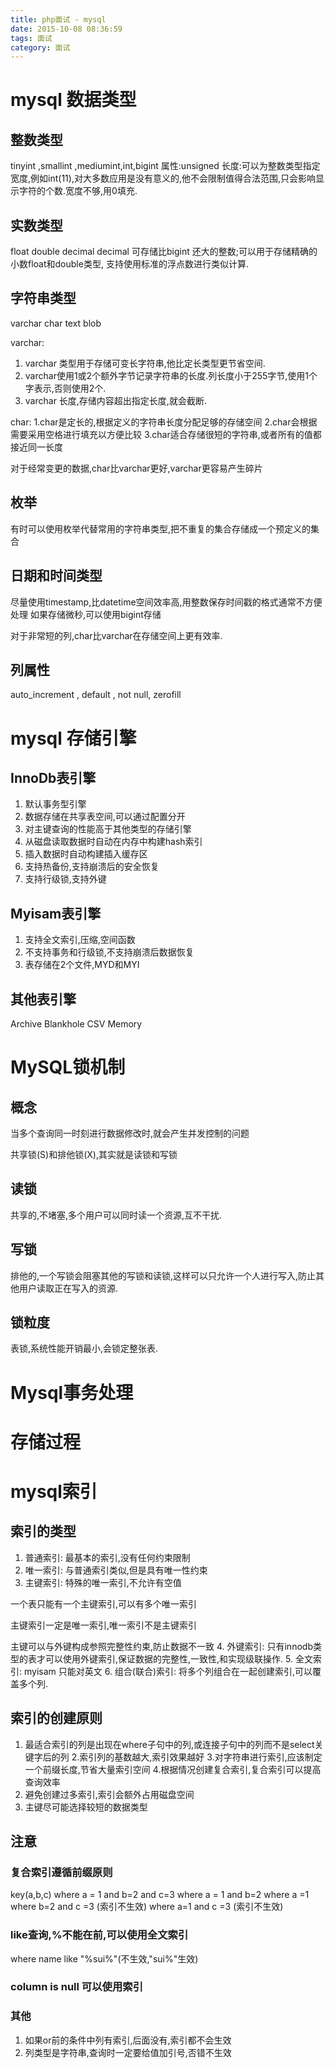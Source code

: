 ```yaml
---
title: php面试 - mysql
date: 2015-10-08 08:36:59
tags: 面试
category: 面试
---
```


# mysql 数据类型

## 整数类型 

tinyint ,smallint ,mediumint,int,bigint
属性:unsigned
长度:可以为整数类型指定宽度,例如int(11),对大多数应用是没有意义的,他不会限制值得合法范围,只会影响显示字符的个数.宽度不够,用0填充.

## 实数类型

float double decimal
decimal 可存储比bigint 还大的整数;可以用于存储精确的小数float和double类型, 支持使用标准的浮点数进行类似计算.

## 字符串类型

varchar char text blob

varchar:
1. varchar 类型用于存储可变长字符串,他比定长类型更节省空间.
2. varchar使用1或2个额外字节记录字符串的长度.列长度小于255字节,使用1个字表示,否则使用2个.
3. varchar 长度,存储内容超出指定长度,就会截断.

char:
1.char是定长的,根据定义的字符串长度分配足够的存储空间
2.char会根据需要采用空格进行填充以方便比较
3.char适合存储很短的字符串,或者所有的值都接近同一长度

对于经常变更的数据,char比varchar更好,varchar更容易产生碎片

## 枚举

有时可以使用枚举代替常用的字符串类型,把不重复的集合存储成一个预定义的集合

## 日期和时间类型
尽量使用timestamp,比datetime空间效率高,用整数保存时间戳的格式通常不方便处理
如果存储微秒,可以使用bigint存储

对于非常短的列,char比varchar在存储空间上更有效率.

## 列属性
auto_increment , default , not null, zerofill

# mysql 存储引擎

## InnoDb表引擎
 1. 默认事务型引擎
 2. 数据存储在共享表空间,可以通过配置分开
 3. 对主键查询的性能高于其他类型的存储引擎
 4. 从磁盘读取数据时自动在内存中构建hash索引
 5. 插入数据时自动构建插入缓存区
 6. 支持热备份,支持崩溃后的安全恢复
 7. 支持行级锁,支持外键

## Myisam表引擎
1. 支持全文索引,压缩,空间函数
2. 不支持事务和行级锁,不支持崩溃后数据恢复
3. 表存储在2个文件,MYD和MYI

## 其他表引擎
Archive Blankhole CSV Memory

# MySQL锁机制
## 概念
当多个查询同一时刻进行数据修改时,就会产生并发控制的问题

共享锁(S)和排他锁(X),其实就是读锁和写锁

## 读锁
共享的,不堵塞,多个用户可以同时读一个资源,互不干扰.

## 写锁
排他的,一个写锁会阻塞其他的写锁和读锁,这样可以只允许一个人进行写入,防止其他用户读取正在写入的资源.

## 锁粒度

表锁,系统性能开销最小,会锁定整张表.

# Mysql事务处理

# 存储过程

# mysql索引

## 索引的类型

1. 普通索引: 最基本的索引,没有任何约束限制
2. 唯一索引: 与普通索引类似,但是具有唯一性约束
3. 主键索引: 特殊的唯一索引,不允许有空值

一个表只能有一个主键索引,可以有多个唯一索引

主键索引一定是唯一索引,唯一索引不是主键索引

主键可以与外键构成参照完整性约束,防止数据不一致
4. 外键索引: 只有innodb类型的表才可以使用外键索引,保证数据的完整性,一致性,和实现级联操作.
5. 全文索引: myisam 只能对英文
6. 组合(联合)索引: 将多个列组合在一起创建索引,可以覆盖多个列.

## 索引的创建原则

1. 最适合索引的列是出现在where子句中的列,或连接子句中的列而不是select关键字后的列
2.索引列的基数越大,索引效果越好
3.对字符串进行索引,应该制定一个前缀长度,节省大量索引空间
4.根据情况创建复合索引,复合索引可以提高查询效率
5. 避免创建过多索引,索引会额外占用磁盘空间
6. 主键尽可能选择较短的数据类型

## 注意
### 复合索引遵循前缀原则
key(a,b,c)
where a = 1 and b=2 and c=3
where a = 1 and b=2
where a =1
where b=2 and c =3 (索引不生效)
where a=1 and c =3 (索引不生效)

### like查询,%不能在前,可以使用全文索引 
where name like "%sui%"(不生效,"sui%"生效) 

### column is null 可以使用索引

### 其他
1. 如果or前的条件中列有索引,后面没有,索引都不会生效
2. 列类型是字符串,查询时一定要给值加引号,否错不生效



